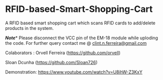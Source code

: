 # RFID-based-Smart-Shopping-Cart
A RFID based smart shopping cart which scans RFID cards to add/delete products in the system.

*********Note**********
Please disconnect the VCC pin of the EM-18 module while uploding the code.
For further query contact me @ clint.n.ferreira@gmail.com 

Colaborators :
Orvell Ferreira (https://github.com/orvell)

Sloan Dcunha (https://github.com/Sloan726)

Demonstration: https://www.youtube.com/watch?v=U8ihW-Z3KxY

